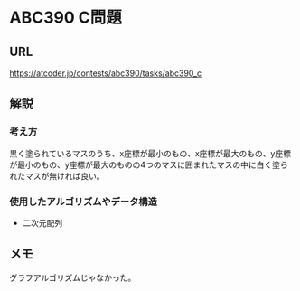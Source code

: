 # ABC390 C問題
## URL
https://atcoder.jp/contests/abc390/tasks/abc390_c
## 解説
### 考え方
黒く塗られているマスのうち、x座標が最小のもの、x座標が最大のもの、y座標が最小のもの、y座標が最大のものの4つのマスに囲まれたマスの中に白く塗られたマスが無ければ良い。
### 使用したアルゴリズムやデータ構造
- 二次元配列
## メモ
グラフアルゴリズムじゃなかった。
